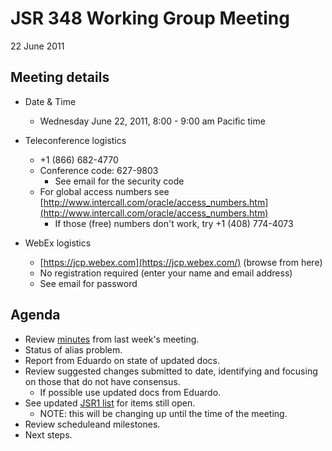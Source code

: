 # JSR 348 Working Group Meeting  
22 June 2011

## Meeting details

*   Date & Time
    *   Wednesday June 22, 2011, 8:00 - 9:00 am Pacific time  

*   Teleconference logistics
    *   +1 (866) 682-4770
    *   Conference code: 627-9803
        *   See email for the security code
    *   For global access numbers see [http://www.intercall.com/oracle/access_numbers.htm](http://www.intercall.com/oracle/access_numbers.htm)
        *   If those (free) numbers don't work, try +1 (408) 774-4073
*   WebEx[](https://jcp.webex.com/jcp/j.php?ED=144242297&UID=491098062&PW=NMDI4ZjE2NmQ4&RT=MiM0) logistics
    *   [https://jcp.webex.com](https://jcp.webex.com/) (browse from here)
    *   No registration required (enter your name and email address)
    *   See email for password

## **Agenda**

*   Review [minutes](/files/Meeting%20Materials/2011-06-15-Minutes.md) from last week's meeting.
*   Status of alias problem.
*   Report from Eduardo on state of updated docs.
*   Review suggested changes submitted to date, identifying and focusing on those that do not have consensus.
    *   If possible use updated docs from Eduardo.
*   See updated [JSR1 list](http://java.net/projects/jsr348/downloads/download/Working%20documents/JSR1-list-June21.md) for items still open.
    *   NOTE: this will be changing up until the time of the meeting.
*   Review scheduleand milestones.
*   Next steps.